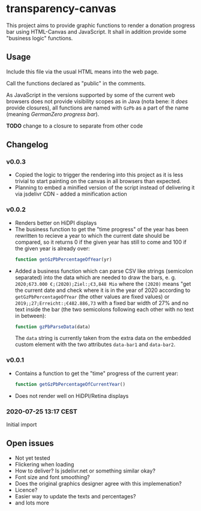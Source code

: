 # transparency-canvas

This project aims to provide graphic functions to render a donation progress bar using HTML-Canvas and JavaScript. 
It shall in addition provide some "business logic" functions. 

## Usage

Include this file via the usual HTML means into the web page. 

Call the functions declared as "public" in the comments. 

As JavaScript in the versions supported by some of the current web browsers does not provide visibility scopes as in 
Java (nota bene: it _does_ provide closures), all functions are named with `GzPb` as a part of the name (meaning 
_GermanZero progress bar_). 

**TODO** change to a closure to separate from other code

## Changelog

### v0.0.3
* Copied the logic to trigger the rendering into this project as it is less trivial 
  to start painting on the canvas in all browsers than expected.
* Planning to embed a minified version of the script instead of delivering it via 
  jsdelivr CDN - added a minification action

### v0.0.2 
* Renders better on HiDPI displays
* The business function to get the "time progress" of the year has been rewritten 
  to recieve a year to which the current date should be compared, so it returns 
  0 if the given year has still to come and 100 if the given year is already over:
    ```javascript
    function getGzPbPercentageOfYear(yr) 
    ```
* Added a business function which can parse CSV like strings (semicolon separated) 
  into the data which are needed to draw the bars, e. g. 
  `2020;673.000 €;(2020);Ziel:;€3,848 Mio` where the `(2020)` means "get the 
  current date and check where it is in the year of 2020 according to 
  `getGzPbPercentageOfYear` (the other values are fixed values) or 
  `2019;;27;Erreicht:;€482.886,73` with a fixed bar width of 27% and no 
  text inside the bar (the two semicolons following each other with no text 
  in between):
    ```javascript
    function gzPbParseData(data)
    ```
  The `data` string is currently taken from the extra data on the embedded 
  custom element with the two attributes `data-bar1` and `data-bar2`.

### v0.0.1
* Contains a function to get the "time" progress of the current year:
    ```javascript
    function getGzPbPercentageOfCurrentYear()
    ```
* Does not render well on HiDPI/Retina displays


### 2020-07-25 13:17 CEST
Initial import

## Open issues
* Not yet tested 
* Flickering when loading
* How to deliver? Is jsdelivr.net or something similar okay?
* Font size and font smoothing?
* Does the original graphics designer agree with this implemenation?
* Licence?
* Easier way to update the texts and percentages?
* and lots more
